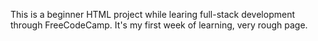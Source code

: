 This is a beginner HTML project while learing full-stack development through FreeCodeCamp.
It's my first week of learning, very rough page.
